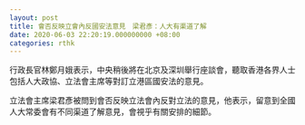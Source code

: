 ```yaml
---
layout: post
title: 會否反映立會內反國安法意見　梁君彥：人大有渠道了解
date: 2020-06-03 22:20:19.000000000 +08:00
categories: rthk
---
```


行政長官林鄭月娥表示，中央稍後將在北京及深圳舉行座談會，聽取香港各界人士包括人大政協、立法會主席等對訂立港區國安法的意見。

立法會主席梁君彥被問到會否反映立法會內反對立法的意見，他表示，留意到全國人大常委會有不同渠道了解意見，會視乎有關安排的細節。
